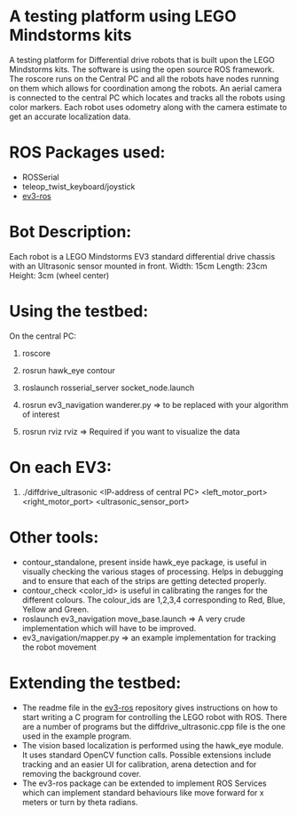 A testing platform using LEGO Mindstorms kits
=============================================

A testing platform for Differential drive robots that is built upon the LEGO Mindstorms kits.
The software is using the open source ROS framework. The roscore runs on the Central PC and 
all the robots have nodes running on them which allows for coordination among the robots. 
An aerial camera is connected to the central PC which locates and tracks all the robots using
color markers. Each robot uses odometry along with the camera estimate to get an accurate
localization data.

ROS Packages used:
==================
- ROSSerial
- teleop_twist_keyboard/joystick
- [ev3-ros](https://github.com/srmanikandasriram/ev3-ros)

Bot Description:
================
Each robot is a LEGO Mindstorms EV3 standard differential drive chassis with an Ultrasonic sensor mounted in front.
Width: 15cm
Length: 23cm
Height: 3cm (wheel center)

Using the testbed:
==================
On the central PC:

1. roscore
2. rosrun hawk_eye contour
3. roslaunch rosserial_server socket_node.launch
4. rosrun ev3_navigation wanderer.py => to be replaced with your algorithm of interest

5. rosrun rviz rviz => Required if you want to visualize the data

On each EV3:
============
1. ./diffdrive_ultrasonic \<IP-address of central PC\> \<left_motor_port\> \<right_motor_port\> \<ultrasonic_sensor_port\>

Other tools:
============
- contour_standalone, present inside hawk_eye package, is useful in visually checking the various stages of processing. Helps in debugging and to ensure that each of the strips are getting detected properly.
- contour_check \<color_id\> is useful in calibrating the ranges for the different colours. The colour_ids are 1,2,3,4 corresponding to Red, Blue, Yellow and Green.
- roslaunch ev3_navigation move_base.launch => A very crude implementation which will have to be improved.
- ev3_navigation/mapper.py => an example implementation for tracking the robot movement

Extending the testbed:
=====================
- The readme file in the [ev3-ros](https://github.com/srmanikandasriram/ev3-ros) repository gives instructions on how to start writing a C program for controlling the LEGO robot with ROS. There are a number of programs but the diffdrive_ultrasonic.cpp file is the one used in the example program.
- The vision based localization is performed using the hawk_eye module. It uses standard OpenCV function calls. Possible extensions include tracking and an easier UI for calibration, arena detection and for removing the background cover.
- The ev3-ros package can be extended to implement ROS Services which can implement standard behaviours like move forward for x meters or turn by theta radians.
